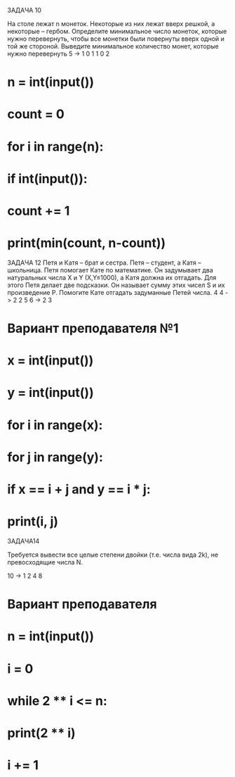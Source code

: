 ЗАДАЧА 10

На столе лежат n монеток. Некоторые из них лежат вверх решкой, а некоторые – гербом. Определите минимальное число монеток, которые нужно перевернуть, чтобы все монетки были повернуты вверх одной и той же стороной. Выведите минимальное количество монет, которые нужно перевернуть
5 -> 1 0 1 1 0
2

# n = int(input())
# count = 0
# for i in range(n):
#   if int(input()):
#       count += 1
# print(min(count, n-count))


ЗАДАЧА 12 
Петя и Катя – брат и сестра. Петя – студент, а Катя – школьница. Петя помогает Кате по математике. Он задумывает два натуральных числа X и Y (X,Y≤1000), а Катя должна их отгадать. Для этого Петя делает две подсказки. Он называет сумму этих чисел S и их произведение P. Помогите Кате отгадать задуманные Петей числа.
4 4 -> 2 2
5 6 -> 2 3

# Вариант преподавателя №1
# x = int(input())
# y = int(input())
# for i in range(x):
#   for j in range(y):
#       if x == i + j and y == i * j:
#           print(i, j)


ЗАДАЧА14

Требуется вывести все целые степени двойки (т.е. числа вида 2k), не превосходящие числа N.

10 -> 1 2 4 8 

# Вариант преподавателя
# n = int(input())
# i = 0
# while 2 ** i <= n:
#   print(2 ** i)
#   i += 1


